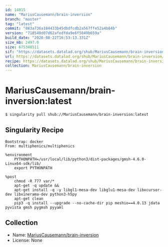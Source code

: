 ```yaml
---
id: 14015
name: "MariusCausemann/brain-inversion"
branch: "master"
tag: "latest"
commit: "883a736a184433b45dbdfcdb2a567ffe52a4b84b"
version: "718548d07d62afedfda9e6f5849b659a"
build_date: "2020-08-22T16:53:13.331Z"
size_mb: 2497.0
size: 675348511
sif: "https://datasets.datalad.org/shub/MariusCausemann/brain-inversion/latest/2020-08-22-883a736a-718548d0/718548d07d62afedfda9e6f5849b659a.sif"
url: https://datasets.datalad.org/shub/MariusCausemann/brain-inversion/latest/2020-08-22-883a736a-718548d0/
recipe: https://datasets.datalad.org/shub/MariusCausemann/brain-inversion/latest/2020-08-22-883a736a-718548d0/Singularity
collection: MariusCausemann/brain-inversion
---
```


# MariusCausemann/brain-inversion:latest

```bash
$ singularity pull shub://MariusCausemann/brain-inversion:latest
```

## Singularity Recipe

```singularity
Bootstrap: docker
From: multiphenics/multiphenics

%environment
    PYTHONPATH=/usr/local/lib/python3/dist-packages/gmsh-4.6.0-Linux64-sdk/lib/
    export PYTHONPATH

%post
    chmod -R 777 var/*
    apt-get -q update && 
    apt-get install -q -y libgl1-mesa-dev libglu1-mesa-dev libxcursor-dev libxinerama-dev python3-h5py
    apt-get clean
    pip3 -q install --upgrade --no-cache-dir pip meshio==4.0.13 jdata pyvista gmsh pygmsh pyyaml
```

## Collection

 - Name: [MariusCausemann/brain-inversion](https://github.com/MariusCausemann/brain-inversion)
 - License: None

